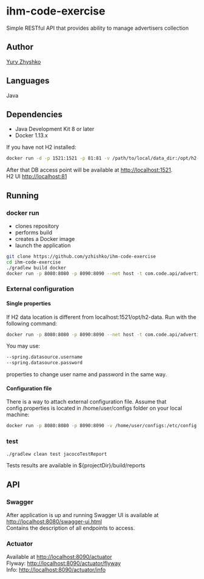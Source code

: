 # ihm-code-exercise

Simple RESTful API that provides ability to manage advertisers collection

Author
-
[Yury Zhyshko](mailto:yzhishko@gmail.com) 
 
Languages
-
Java

Dependencies
-

- Java Development Kit 8 or later
- Docker 1.13.x

If you have not H2 installed:

```bash
docker run -d -p 1521:1521 -p 81:81 -v /path/to/local/data_dir:/opt/h2-data --name=MyH2Instance oscarfonts/h2
```
After that DB access point will be available at <http://localhost:1521>.
<br/>H2 UI  <http://localhost:81>

Running
-

### docker run

- clones repository
- performs build
- creates a Docker image
- launch the application

```bash
git clone https://github.com/yzhishko/ihm-code-exercise
cd ihm-code-exercise
./gradlew build docker
docker run -p 8080:8080 -p 8090:8090 --net host -t com.code.api/advertise
```
### External configuration

#### Single properties
If H2 data location is different from localhost:1521/opt/h2-data. Run with the following command:
```bash
docker run -p 8080:8080 -p 8090:8090 --net host -t com.code.api/advertise --spring.datasource.url=jdbc:h2:tcp://h2_host:h2_port/h2_data
```
You may use:
```bash
--spring.datasource.username
--spring.datasource.password
```
properties to change user name and password in the same way.

#### Configuration file
There is a way to attach external configuration file. Assume that config.properties is located in /home/user/configs folder on your local machine:

```bash
docker run -p 8080:8080 -p 8090:8090 -v /home/user/configs:/etc/config --net host -t com.code.api/advertise --spring.config.location=/etc/config/config.properties
```

### test

```bash
./gradlew clean test jacocoTestReport
```
Tests results are available in ${projectDir}/build/reports

API
-

### Swagger

After application is up and running Swagger UI is available at <http://localhost:8080/swagger-ui.html>
<br/>
Contains the description of all endpoints to access.

### Actuator

Available at <http://localhost:8090/actuator>
<br/>
Flyway: <http://localhost:8090/actuator/flyway>
<br/>
Info: <http://localhost:8090/actuator/info>